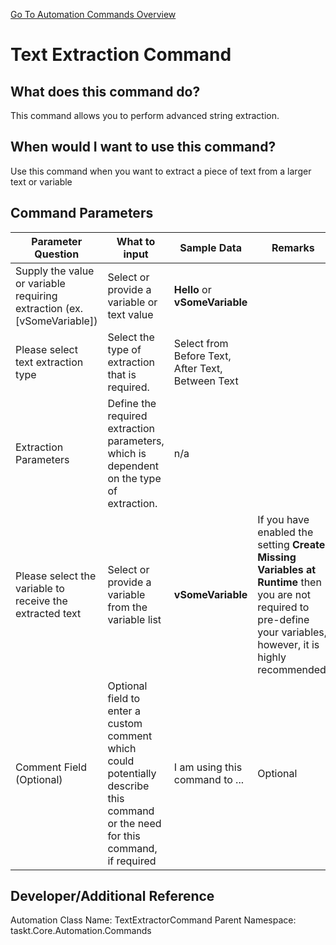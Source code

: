 <!--TITLE: Text Extraction Command -->
<!-- SUBTITLE: a command in the Data Commands group. -->
[Go To Automation Commands Overview](/automation-commands.md)


# Text Extraction Command


## What does this command do?
This command allows you to perform advanced string extraction.


## When would I want to use this command?
Use this command when you want to extract a piece of text from a larger text or variable


## Command Parameters
| Parameter Question   	| What to input  	|  Sample Data 	| Remarks  	|
| ---                    | ---               | ---           | ---       |
|Supply the value or variable requiring extraction (ex. [vSomeVariable])|Select or provide a variable or text value|**Hello** or **vSomeVariable**||
|Please select text extraction type|Select the type of extraction that is required.|Select from Before Text, After Text, Between Text||
|Extraction Parameters|Define the required extraction parameters, which is dependent on the type of extraction.|n/a||
|Please select the variable to receive the extracted text|Select or provide a variable from the variable list|**vSomeVariable**|If you have enabled the setting **Create Missing Variables at Runtime** then you are not required to pre-define your variables, however, it is highly recommended.|
|Comment Field (Optional)|Optional field to enter a custom comment which could potentially describe this command or the need for this command, if required|I am using this command to ...|Optional|


## Developer/Additional Reference
Automation Class Name: TextExtractorCommand
Parent Namespace: taskt.Core.Automation.Commands
